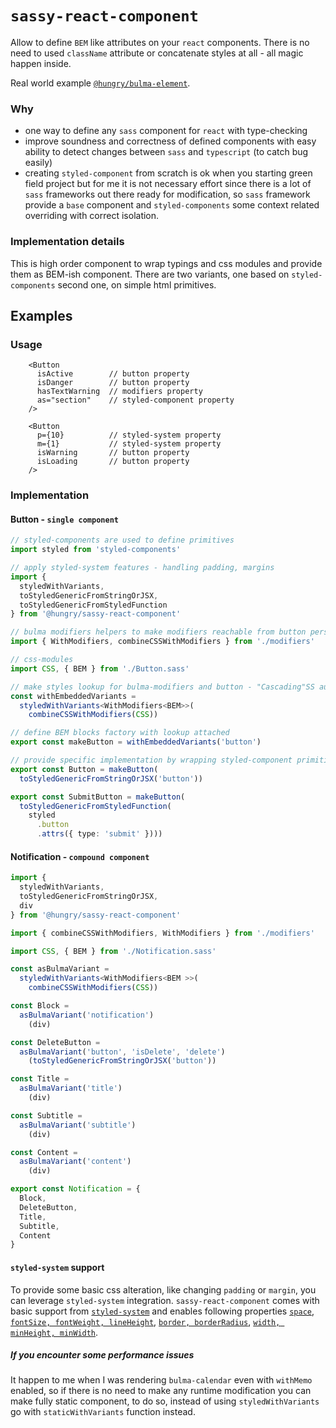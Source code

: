 `sassy-react-component`
===

Allow to define `BEM` like attributes on your `react` components.
There is no need to used `className` attribute or concatenate styles at all - all magic happen inside.

Real world example [`@hungry/bulma-element`](https://github.com/hungry-consulting/bulma-element).

### Why
* one way to define any `sass` component for `react` with type-checking
* improve soundness and correctness of defined components with easy ability to detect changes between `sass` and `typescript` (to catch bug easily)
* creating `styled-component` from scratch is ok when you starting green field project but for me it is not necessary effort since there is a lot of `sass` frameworks out there ready for modification, so `sass` framework provide a `base` component and `styled-components` some context related overriding with correct isolation.

### Implementation details
This is high order component to wrap typings and css modules and provide them as BEM-ish component.
There are two variants, one based on `styled-components` second one, on simple html primitives.

## Examples

### Usage
```tsx
    <Button 
      isActive        // button property 
      isDanger        // button property 
      hasTextWarning  // modifiers property
      as="section"    // styled-component property
    />

    <Button 
      p={10}          // styled-system property
      m={1}           // styled-system property
      isWarning       // button property 
      isLoading       // button property 
    />
```


### Implementation
#### Button - `single component`

```ts
// styled-components are used to define primitives
import styled from 'styled-components'

// apply styled-system features - handling padding, margins
import {
  styledWithVariants,
  toStyledGenericFromStringOrJSX,
  toStyledGenericFromStyledFunction
} from '@hungry/sassy-react-component'

// bulma modifiers helpers to make modifiers reachable from button perspective
import { WithModifiers, combineCSSWithModifiers } from './modifiers'

// css-modules
import CSS, { BEM } from './Button.sass'

// make styles lookup for bulma-modifiers and button - "Cascading"SS augmentation
const withEmbeddedVariants =
  styledWithVariants<WithModifiers<BEM>>(
    combineCSSWithModifiers(CSS))

// define BEM blocks factory with lookup attached
export const makeButton = withEmbeddedVariants('button')

// provide specific implementation by wrapping styled-component primitive
export const Button = makeButton(
  toStyledGenericFromStringOrJSX('button'))

export const SubmitButton = makeButton(
  toStyledGenericFromStyledFunction(
    styled
      .button
      .attrs({ type: 'submit' })))
```

#### Notification - `compound component`

```ts
import {
  styledWithVariants,
  toStyledGenericFromStringOrJSX,
  div
} from '@hungry/sassy-react-component'

import { combineCSSWithModifiers, WithModifiers } from './modifiers'

import CSS, { BEM } from './Notification.sass'

const asBulmaVariant =
  styledWithVariants<WithModifiers<BEM >>(
    combineCSSWithModifiers(CSS))

const Block =
  asBulmaVariant('notification')
    (div)

const DeleteButton =
  asBulmaVariant('button', 'isDelete', 'delete')
    (toStyledGenericFromStringOrJSX('button'))

const Title =
  asBulmaVariant('title')
    (div)

const Subtitle =
  asBulmaVariant('subtitle')
    (div)

const Content =
  asBulmaVariant('content')
    (div)

export const Notification = {
  Block,
  DeleteButton,
  Title,
  Subtitle,
  Content
}
```

#### `styled-system` support
To provide some basic css alteration, like changing `padding` or `margin`, you can leverage `styled-system` integration. `sassy-react-component` comes with basic support from [`styled-system`](https://github.com/jxnblk/styled-system) and enables following properties [`space`](https://github.com/jxnblk/styled-system/blob/master/docs/api.md#space), [`fontSize, fontWeight, lineHeight`](https://github.com/jxnblk/styled-system/blob/master/docs/api.md#fontsize), [`border, borderRadius`](https://github.com/jxnblk/styled-system/blob/master/docs/api.md#borders), [`width, minHeight, minWidth`](https://github.com/jxnblk/styled-system/blob/master/docs/api.md#width).

##### If you encounter some performance issues
It happen to me when I was rendering `bulma-calendar` even with `withMemo` enabled, so if there is no need to make any runtime modification you can make fully static component, to do so, instead of using `styledWithVariants` go with `staticWithVariants` function instead.